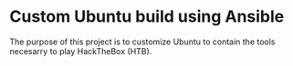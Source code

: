 # Custom Ubuntu build using Ansible
The purpose of this project is to customize Ubuntu to contain the tools necesarry to play HackTheBox (HTB).
